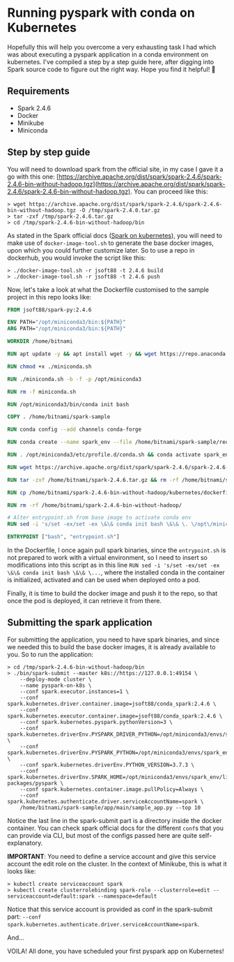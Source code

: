 # Running pyspark with conda on Kubernetes
Hopefully this will help you overcome a very exhausting task I had which
was about executing a pyspark application in a conda environment on 
kubernetes. I've compiled a step by a step guide here, after digging into
Spark source code to figure out the right way. Hope you find it helpful!
:rocket:

## Requirements
* Spark 2.4.6
* Docker
* Minikube
* Miniconda

## Step by step guide
You will need to download spark from the official site, in my case I gave it
a go with this one: [https://archive.apache.org/dist/spark/spark-2.4.6/spark-2.4.6-bin-without-hadoop.tgz](https://archive.apache.org/dist/spark/spark-2.4.6/spark-2.4.6-bin-without-hadoop.tgz).
You can proceed like this:
```shell
> wget https://archive.apache.org/dist/spark/spark-2.4.6/spark-2.4.6-bin-without-hadoop.tgz -O /tmp/spark-2.4.0.tar.gz
> tar -zxf /tmp/spark-2.4.6.tar.gz
> cd /tmp/spark-2.4.6-bin-without-hadoop/bin
```
As stated in the Spark official docs ([Spark on kubernetes](https://spark.apache.org/docs/2.4.6/running-on-kubernetes.html)),
you will need to make use of `docker-image-tool.sh` to generate the base docker images, upon which you
could further customize later. So to use a repo in dockerhub, you would invoke the script
like this:
```shell
> ./docker-image-tool.sh -r jsoft88 -t 2.4.6 build
> ./docker-image-tool.sh -r jsoft88 -t 2.4.6 push
```

Now, let's take a look at what the Dockerfile customised to the sample project
in this repo looks like:
```dockerfile
FROM jsoft88/spark-py:2.4.6

ENV PATH="/opt/miniconda3/bin:${PATH}"
ARG PATH="/opt/miniconda3/bin:${PATH}"

WORKDIR /home/bitnami

RUN apt update -y && apt install wget -y && wget https://repo.anaconda.com/miniconda/Miniconda3-py37_4.8.2-Linux-x86_64.sh -O miniconda.sh

RUN chmod +x ./miniconda.sh

RUN ./miniconda.sh -b -f -p /opt/miniconda3

RUN rm -f miniconda.sh

RUN /opt/miniconda3/bin/conda init bash

COPY . /home/bitnami/spark-sample

RUN conda config --add channels conda-forge

RUN conda create --name spark_env --file /home/bitnami/spark-sample/requirements.txt --yes python=3.7.3

RUN . /opt/miniconda3/etc/profile.d/conda.sh && conda activate spark_env && cd /home/bitnami/spark-sample && pip install .

RUN wget https://archive.apache.org/dist/spark/spark-2.4.6/spark-2.4.6-bin-without-hadoop.tgz -O /home/bitnami/spark-2.4.6.tar.gz

RUN tar -zxf /home/bitnami/spark-2.4.6.tar.gz && rm -rf /home/bitnami/spark-2.4.6.tar.gz

RUN cp /home/bitnami/spark-2.4.6-bin-without-hadoop/kubernetes/dockerfiles/spark/entrypoint.sh .

RUN rm -rf /home/bitnami/spark-2.4.6-bin-without-hadoop/

# Alter entrypoint.sh from base image to activate conda env
RUN sed -i 's/set -ex/set -ex \&\& conda init bash \&\& \. \/opt\/miniconda3\/etc\/profile\.d\/conda\.sh \&\& conda activate spark_env/' entrypoint.sh && chmod +x entrypoint.sh

ENTRYPOINT ["bash", "entrypoint.sh"]
```

In the Dockerfile, I once again pull spark binaries, since the `entrypoint.sh` is not prepared
to work with a virtual environment, so I need to insert so modifications into this script
as in this line `RUN sed -i 's/set -ex/set -ex \&\& conda init bash \&\& \...`, where the
installed conda in the container is initialized, activated and can be used when deployed onto a pod.

Finally, it is time to build the docker image and push it to the repo, so that
once the pod is deployed, it can retrieve it from there.

## Submitting the spark application
For submitting the application, you need to have spark binaries, and since we needed this to build
the base docker images, it is already available to you. So to run the application:
```shell
> cd /tmp/spark-2.4.6-bin-without-hadoop/bin
> ./bin/spark-submit --master k8s://https://127.0.0.1:49154 \
    --deploy-mode cluster \
    --name pyspark-on-k8s \
    --conf spark.executor.instances=1 \
    --conf spark.kubernetes.driver.container.image=jsoft88/conda_spark:2.4.6 \
    --conf spark.kubernetes.executor.container.image=jsoft88/conda_spark:2.4.6 \
    --conf spark.kubernetes.pyspark.pythonVersion=3 \
    --conf spark.kubernetes.driverEnv.PYSPARK_DRIVER_PYTHON=/opt/miniconda3/envs/spark_env/bin/python \
    --conf spark.kubernetes.driverEnv.PYSPARK_PYTHON=/opt/miniconda3/envs/spark_env/bin/python \
    --conf spark.kubernetes.driverEnv.PYTHON_VERSION=3.7.3 \
    --conf spark.kubernetes.driverEnv.SPARK_HOME=/opt/miniconda3/envs/spark_env/lib/python3.7/site-packages/pyspark \
    --conf spark.kubernetes.container.image.pullPolicy=Always \
    --conf spark.kubernetes.authenticate.driver.serviceAccountName=spark \
    /home/bitnami/spark-sample/app/main/sample_app.py --top 10
```

Notice the last line in the spark-submit part is a directory inside the docker container.
You can check spark official docs for the different `conf`s that you can provide via CLI, but
most of the configs passed here are quite self-explanatory.

__IMPORTANT__: You need to define a service account and give this service account the edit
role on the cluster. In the context of Minikube, this is what it looks like:

```shell
> kubectl create serviceaccount spark
> kubectl create clusterrolebinding spark-role --clusterrole=edit --serviceaccount=default:spark --namespace=default
```

Notice that this service account is provided as conf in the spark-submit part: 
`--conf spark.kubernetes.authenticate.driver.serviceAccountName=spark`.


And...


VOILA! All done, you have scheduled your first pyspark app on Kubernetes!
